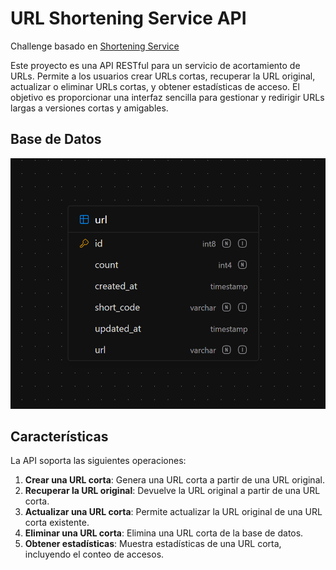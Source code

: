 # URL Shortening Service API

Challenge basado en [Shortening Service](https://roadmap.sh/projects/url-shortening-service)

Este proyecto es una API RESTful para un servicio de acortamiento de URLs. Permite a los usuarios
crear URLs cortas, recuperar la URL original, actualizar o eliminar URLs cortas, y obtener
estadísticas de acceso. El objetivo es proporcionar una interfaz sencilla para gestionar y redirigir
URLs largas a versiones cortas y amigables.

## Base de Datos

![db image](/src/main/resources/static/db_model.png)

## Características

La API soporta las siguientes operaciones:

1. **Crear una URL corta**: Genera una URL corta a partir de una URL original.
2. **Recuperar la URL original**: Devuelve la URL original a partir de una URL corta.
3. **Actualizar una URL corta**: Permite actualizar la URL original de una URL corta existente.
4. **Eliminar una URL corta**: Elimina una URL corta de la base de datos.
5. **Obtener estadísticas**: Muestra estadísticas de una URL corta, incluyendo el conteo de accesos.